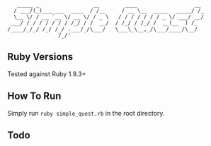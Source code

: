 ```
   _____ _                 __        ____                  __
  / ___/(_)___ ___  ____  / /__     / __ \__  _____  _____/ /_
  \__ \/ / __ `__ \/ __ \/ / _ \   / / / / / / / _ \/ ___/ __/
 ___/ / / / / / / / /_/ / /  __/  / /_/ / /_/ /  __(__  ) /_
/____/_/_/ /_/ /_/ .___/_/\___/   \___\_\__,_/\___/____/\__/
                /_/'
```

## Ruby Versions
Tested against Ruby 1.9.3+

## How To Run
Simply run `ruby simple_quest.rb` in the root directory.

## Todo